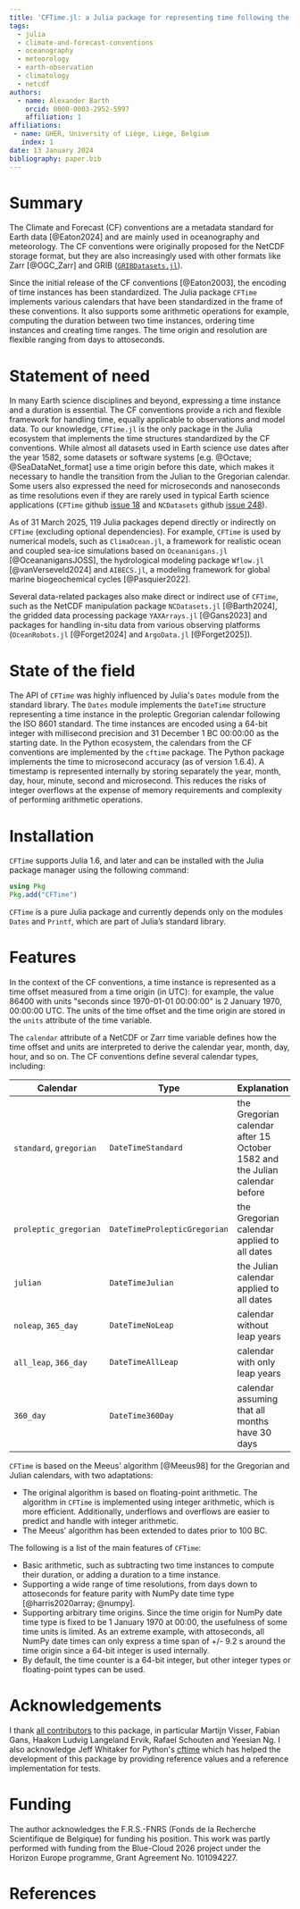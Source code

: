 ```yaml
---
title: 'CFTime.jl: a Julia package for representing time following the Climate and Forecast conventions'
tags:
  - julia
  - climate-and-forecast-conventions
  - oceanography
  - meteorology
  - earth-observation
  - climatology
  - netcdf
authors:
  - name: Alexander Barth
    orcid: 0000-0003-2952-5997
    affiliation: 1
affiliations:
 - name: GHER, University of Liège, Liège, Belgium
   index: 1
date: 13 January 2024
bibliography: paper.bib
---
```


# Summary


The Climate and Forecast (CF) conventions are a metadata standard for Earth data [@Eaton2024] and are mainly used in oceanography and meteorology.
The CF conventions were originally proposed for the NetCDF storage format, but they are also increasingly used with other formats like Zarr [@OGC_Zarr] and GRIB ([`GRIBDatasets.jl`](https://github.com/JuliaGeo/GRIBDatasets.jl)).

Since the initial release of the CF conventions [@Eaton2003], the encoding of time instances has been standardized. The Julia package `CFTime` implements various calendars that have been standardized in the frame of these conventions. It also supports some arithmetic operations for example, computing the duration between two time instances, ordering time instances and creating time ranges. The time origin and resolution are flexible ranging from days to attoseconds.


# Statement of need

In many Earth science disciplines and beyond, expressing a time instance and a duration is essential. The CF conventions provide a rich and flexible
framework for handling time, equally applicable to observations and model data. To our knowledge, `CFTime.jl` is the only package in the Julia ecosystem that implements the time structures standardized by the CF conventions. While almost all datasets used in Earth science use dates after the year 1582, some datasets or software systems  [e.g. @Octave; @SeaDataNet_format] use a time origin before this date, which makes it necessary to handle the transition from the Julian to the Gregorian calendar.
Some users also expressed the need for microseconds and nanoseconds as time resolutions even if they are rarely used in typical Earth science applications (`CFTime` github [issue 18](https://github.com/JuliaGeo/CFTime.jl/issues/18) and `NCDatasets` github [issue 248](https://github.com/JuliaGeo/NCDatasets.jl/issues/248)).

As of 31 March 2025, 119 Julia packages depend directly or indirectly on `CFTime` (excluding optional dependencies). For example, `CFTime` is used by numerical models, such as `ClimaOcean.jl`, a framework for realistic ocean and coupled sea-ice simulations based on `Oceananigans.jl` [@OceananigansJOSS], the hydrological modeling package `Wflow.jl` [@vanVerseveld2024] and `AIBECS.jl`, a modeling framework for global marine biogeochemical cycles [@Pasquier2022].

Several data-related packages also make direct or indirect use of `CFTime`, such as the NetCDF manipulation package `NCDatasets.jl` [@Barth2024], the gridded data processing package `YAXArrays.jl` [@Gans2023] and packages for handling in-situ data from various observing platforms (`OceanRobots.jl` [@Forget2024] and `ArgoData.jl` [@Forget2025]).

# State of the field

The API of `CFTime` was highly influenced by Julia's `Dates` module from the standard library. The `Dates` module implements the `DateTime` structure representing a time instance in the proleptic Gregorian calendar following the ISO 8601 standard. The time instances are encoded using a 64-bit integer with millisecond precision and 31 December 1 BC 00:00:00 as the starting date. In the Python ecosystem, the calendars from the CF conventions are implemented by the `cftime` package. The Python package implements the time to microsecond accuracy (as of version 1.6.4). A timestamp is represented internally by storing separately the year, month, day, hour, minute, second and microsecond. This reduces the risks of integer overflows at the expense of memory requirements and complexity of performing arithmetic operations.

# Installation

`CFTime` supports Julia 1.6, and later and can be installed with the Julia package manager using the following command:

```julia
using Pkg
Pkg.add("CFTime")
```
`CFTime` is a pure Julia package and currently depends only on the modules `Dates` and `Printf`, which are part of Julia’s standard library.

# Features

In the context of the CF conventions, a time instance is represented as a time offset measured from a time origin (in UTC): for example, the value 86400 with units "seconds since 1970-01-01 00:00:00" is 2 January 1970, 00:00:00 UTC. The units of the time offset and the time origin are stored in the `units` attribute of the time variable.

The `calendar` attribute of a NetCDF or Zarr time variable defines how the time offset and units are interpreted to derive the calendar year, month, day, hour, and so on.
The CF conventions define several calendar types, including:

| Calendar                | Type                         | Explanation |
| ----------------------- | ---------------------------- | ---------------------------- |
| `standard`, `gregorian` | `DateTimeStandard`           | the Gregorian calendar after 15 October 1582 and the Julian calendar before  |
| `proleptic_gregorian`   | `DateTimeProlepticGregorian` | the Gregorian calendar applied to all dates |
| `julian`                | `DateTimeJulian`             | the Julian calendar applied to all dates |
| `noleap`, `365_day`     | `DateTimeNoLeap`             | calendar without leap years |
| `all_leap`, `366_day`   | `DateTimeAllLeap`            | calendar with only leap years |
| `360_day`               | `DateTime360Day`             | calendar assuming that all months have 30 days |

`CFTime` is based on the Meeus' algorithm [@Meeus98] for the Gregorian and Julian calendars, with two adaptations:

* The original algorithm is based on floating-point arithmetic. The algorithm in `CFTime` is implemented using integer arithmetic, which is more efficient.
Additionally, underflows and overflows are easier to predict and handle with integer arithmetic.
* The Meeus' algorithm has been extended to dates prior to 100 BC.

The following is a list of the main features of `CFTime`:

* Basic arithmetic, such as subtracting two time instances to compute their duration, or adding a duration to a time instance.
* Supporting a wide range of time resolutions, from days down to attoseconds for feature parity with NumPy date time type [@harris2020array; @numpy].
* Supporting arbitrary time origins. Since the time origin for NumPy date time type is fixed to be 1 January 1970 at 00:00, the usefulness of some time units is limited. As an extreme example, with attoseconds, all NumPy date times can only express a time span of +/- 9.2 s around the time origin since a 64-bit integer is used internally.
* By default, the time counter is a 64-bit integer, but other integer types or floating-point types can be used.

# Acknowledgements

I thank [all contributors](https://github.com/JuliaGeo/CFTime.jl/graphs/contributors) to this package, in particular Martijn Visser, Fabian Gans, Haakon Ludvig Langeland Ervik, Rafael Schouten and Yeesian Ng. I also acknowledge Jeff Whitaker for Python's [cftime](https://github.com/Unidata/cftime) which has helped the development of this package by providing reference values and a reference implementation for tests.

# Funding
The author acknowledges the F.R.S.-FNRS (Fonds de la Recherche Scientifique de Belgique) for funding his position. This work was partly performed with funding from the Blue-Cloud 2026 project under the Horizon Europe programme, Grant Agreement No. 101094227.

# References
